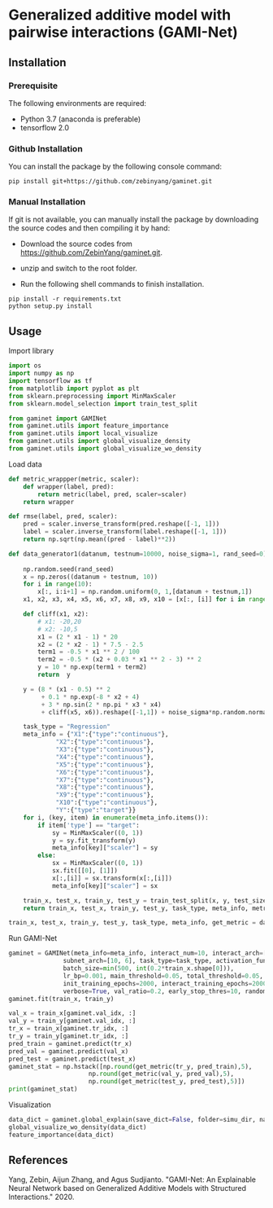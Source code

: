 #  Generalized additive model with pairwise interactions (GAMI-Net)

## Installation 

### Prerequisite

The following environments are required:

- Python 3.7 (anaconda is preferable)
- tensorflow 2.0


### Github Installation

You can install the package by the following console command:

```shell
pip install git+https://github.com/zebinyang/gaminet.git
```
        
### Manual Installation

If git is not available, you can manually install the package by downloading the source codes and then compiling it by hand:

- Download the source codes from https://github.com/ZebinYang/gaminet.git.

- unzip and switch to the root folder.

- Run the following shell commands to finish installation.

```shell
pip install -r requirements.txt
python setup.py install
```


## Usage

Import library
```python
import os
import numpy as np
import tensorflow as tf
from matplotlib import pyplot as plt
from sklearn.preprocessing import MinMaxScaler
from sklearn.model_selection import train_test_split

from gaminet import GAMINet
from gaminet.utils import feature_importance
from gaminet.utils import local_visualize
from gaminet.utils import global_visualize_density
from gaminet.utils import global_visualize_wo_density
```

Load data 
```python
def metric_wrappper(metric, scaler):
    def wrapper(label, pred):
        return metric(label, pred, scaler=scaler)
    return wrapper

def rmse(label, pred, scaler):
    pred = scaler.inverse_transform(pred.reshape([-1, 1]))
    label = scaler.inverse_transform(label.reshape([-1, 1]))
    return np.sqrt(np.mean((pred - label)**2))

def data_generator1(datanum, testnum=10000, noise_sigma=1, rand_seed=0):
    
    np.random.seed(rand_seed)
    x = np.zeros((datanum + testnum, 10))
    for i in range(10):
        x[:, i:i+1] = np.random.uniform(0, 1,[datanum + testnum,1])
    x1, x2, x3, x4, x5, x6, x7, x8, x9, x10 = [x[:, [i]] for i in range(10)]

    def cliff(x1, x2):
        # x1: -20,20
        # x2: -10,5
        x1 = (2 * x1 - 1) * 20
        x2 = (2 * x2 - 1) * 7.5 - 2.5
        term1 = -0.5 * x1 ** 2 / 100
        term2 = -0.5 * (x2 + 0.03 * x1 ** 2 - 3) ** 2
        y = 10 * np.exp(term1 + term2)
        return  y

    y = (8 * (x1 - 0.5) ** 2
         + 0.1 * np.exp(-8 * x2 + 4)
         + 3 * np.sin(2 * np.pi * x3 * x4)
         + cliff(x5, x6)).reshape([-1,1]) + noise_sigma*np.random.normal(0, 1, [datanum + testnum, 1])

    task_type = "Regression"
    meta_info = {"X1":{"type":"continuous"},
             "X2":{"type":"continuous"},
             "X3":{"type":"continuous"},
             "X4":{"type":"continuous"},
             "X5":{"type":"continuous"},
             "X6":{"type":"continuous"},
             "X7":{"type":"continuous"},
             "X8":{"type":"continuous"},
             "X9":{"type":"continuous"},
             "X10":{"type":"continuous"},
             "Y":{"type":"target"}}
    for i, (key, item) in enumerate(meta_info.items()):
        if item['type'] == "target":
            sy = MinMaxScaler((0, 1))
            y = sy.fit_transform(y)
            meta_info[key]["scaler"] = sy
        else:
            sx = MinMaxScaler((0, 1))
            sx.fit([[0], [1]])
            x[:,[i]] = sx.transform(x[:,[i]])
            meta_info[key]["scaler"] = sx

    train_x, test_x, train_y, test_y = train_test_split(x, y, test_size=testnum, random_state=rand_seed)
    return train_x, test_x, train_y, test_y, task_type, meta_info, metric_wrappper(rmse, sy)

train_x, test_x, train_y, test_y, task_type, meta_info, get_metric = data_generator1(datanum=10000, testnum=10000, noise_sigma=1, rand_seed=0)
```

Run GAMI-Net
```python
gaminet = GAMINet(meta_info=meta_info, interact_num=10, interact_arch=[20, 10],
               subnet_arch=[10, 6], task_type=task_type, activation_func=tf.tanh, main_grid_size=101, interact_grid_size=51,
               batch_size=min(500, int(0.2*train_x.shape[0])),
               lr_bp=0.001, main_threshold=0.05, total_threshold=0.05,
               init_training_epochs=2000, interact_training_epochs=2000, tuning_epochs=10,
               verbose=True, val_ratio=0.2, early_stop_thres=10, random_state=0)
gaminet.fit(train_x, train_y)

val_x = train_x[gaminet.val_idx, :]
val_y = train_y[gaminet.val_idx, :]
tr_x = train_x[gaminet.tr_idx, :]
tr_y = train_y[gaminet.tr_idx, :]
pred_train = gaminet.predict(tr_x)
pred_val = gaminet.predict(val_x)
pred_test = gaminet.predict(test_x)
gaminet_stat = np.hstack([np.round(get_metric(tr_y, pred_train),5), 
                      np.round(get_metric(val_y, pred_val),5),
                      np.round(get_metric(test_y, pred_test),5)])
print(gaminet_stat)
```

Visualization
```python 
data_dict = gaminet.global_explain(save_dict=False, folder=simu_dir, name='demo_gaminet_simu1_global')
global_visualize_wo_density(data_dict)
feature_importance(data_dict)
```
References
----------
Yang, Zebin, Aijun Zhang, and Agus Sudjianto. "GAMI-Net: An Explainable Neural Network based on Generalized Additive Models with Structured Interactions." 2020.
